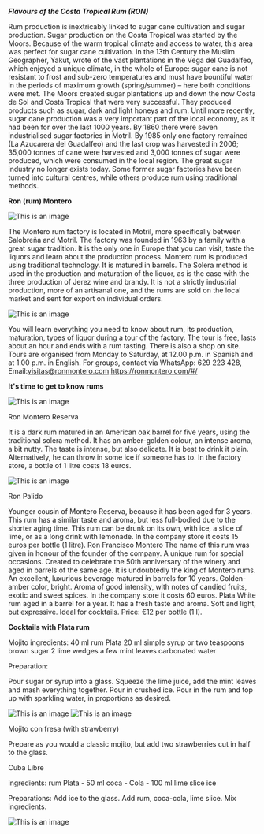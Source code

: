***Flavours of the Costa Tropical
Rum (RON)***

Rum production is inextricably linked to sugar cane cultivation and sugar production.
Sugar production on the Costa Tropical was started by the Moors. Because of the warm tropical climate
and access to water, this area was perfect for sugar cane cultivation.
In the 13th Century the Muslim Geographer, Yakut, wrote of the vast plantations in the Vega del
Guadalfeo, which enjoyed a unique climate, in the whole of Europe: sugar cane is not resistant to frost
and sub-zero temperatures and must have bountiful water in the periods of maximum growth
(spring/summer) – here both conditions were met.
The Moors created sugar plantations up and down the now Costa de Sol and Costa Tropical that were very
successful. They produced products such as sugar, dark and light honeys and rum.
Until more recently, sugar cane production was a very important part of the local economy, as it had been
for over the last 1000 years.
By 1860 there were seven industrialised sugar factories in Motril. By 1985 only one factory remained (La
Azucarera del Guadalfeo) and the last crop was harvested in 2006; 35,000 tonnes of cane were harvested
and 3,000 tonnes of sugar were produced, which were consumed in the local region.
The great sugar industry no longer exists today. Some former sugar factories have been turned into
cultural centres, while others produce rum using traditional methods.

**Ron (rum) Montero**

![This is an image](/img/bodega.jpg)

The Montero rum factory is located in Motril, more specifically between Salobreña and Motril. The
factory was founded in 1963 by a family with a great sugar tradition. It is the only one in Europe that you
can visit, taste the liquors and learn about the production process.
Montero rum is produced using traditional technology. It is matured in barrels. The Solera method is used
in the production and maturation of the liquor, as is the case with the three production of Jerez wine and
brandy.
It is not a strictly industrial production, more of an artisanal one, and the rums are sold on the local market
and sent for export on individual orders.

![This is an image](/img/beczki-kopia.jpg)

You will learn everything you need to know about rum, its production, maturation, types of liquor during
a tour of the factory. The tour is free, lasts about an hour and ends with a rum tasting. There is also a shop
on site. Tours are organised from Monday to Saturday, at 12.00 p.m. in Spanish and at 1.00 p.m. in
English.
For groups, contact via WhatsApp: 629 223 428, Email:visitas@ronmontero.com
https://ronmontero.com/#/

**It's time to get to know rums**

![This is an image](/img/rumy-kopia.jpg)

Ron Montero Reserva

It is a dark rum matured in an American oak barrel for five years, using the traditional solera method.
It has an amber-golden colour, an intense aroma, a bit nutty. The taste is intense, but also delicate.
It is best to drink it plain. Alternatively, he can throw in some ice if someone has to.
In the factory store, a bottle of 1 litre costs 18 euros.

![This is an image](/img/res-kiel2-kopia.jpg)

Ron Palido

Younger cousin of Montero Reserva, because it has been aged for 3 years. This rum has a similar taste and
aroma, but less full-bodied due to the shorter aging time.
This rum can be drunk on its own, with ice, a slice of lime, or as a long drink with lemonade.
In the company store it costs 15 euros per bottle (1 litre).
Ron Francisco Montero
The name of this rum was given in honour of the founder of the company. A unique rum for special
occasions. Created to celebrate the 50th anniversary of the winery and aged in barrels of the same age.
It is undoubtedly the king of Montero rums. An excellent, luxurious beverage matured in barrels for 10
years. Golden-amber color, bright. Aroma of good intensity, with notes of candied fruits, exotic and sweet
spices.
In the company store it costs 60 euros.
Plata
White rum aged in a barrel for a year. It has a fresh taste and aroma. Soft and light, but expressive. Ideal
for cocktails.
Price: €12 per bottle (1 l).

**Cocktails with Plata rum**

Mojito
ingredients:
40 ml rum Plata
20 ml simple syrup or two teaspoons brown sugar
2 lime wedges
a few mint leaves
carbonated water

Preparation:

Pour sugar or syrup into a glass. Squeeze the lime juice, add the mint leaves and mash everything
together. Pour in crushed ice. Pour in the rum and top up with sparkling water, in proportions as desired.

![This is an image](/img/mojito-wid3-kopia.jpg)
![This is an image](/img/mojito1-kopia.jpg)

Mojito con fresa (with strawberry)

Prepare as you would a classic mojito, but add two strawberries cut in half to the glass.

Cuba Libre

ingredients:
rum Plata - 50 ml
coca - Cola - 100 ml
lime slice
ice

Preparations:
Add ice to the glass. Add rum, coca-cola, lime slice. Mix ingredients.

![This is an image](/img/cubalibre-kopia.jpg)